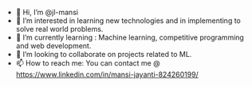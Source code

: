 - 👋 Hi, I’m @jl-mansi
- 👀 I’m interested in learning new technologies and in implementing to solve real world problems.
- 🌱 I’m currently learning : Machine learning, competitive programming and web development.
- 💞️ I’m looking to collaborate on projects related to ML.
- 📫 How to reach me: You can contact me @ https://www.linkedin.com/in/mansi-jayanti-824260199/

<!---
jl-mansi/jl-mansi is a ✨ special ✨ repository because its `README.md` (this file) appears on your GitHub profile.
You can click the Preview link to take a look at your changes.
--->
